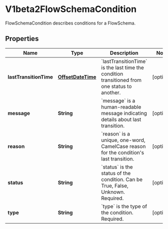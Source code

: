 

# V1beta2FlowSchemaCondition

FlowSchemaCondition describes conditions for a FlowSchema.
## Properties

Name | Type | Description | Notes
------------ | ------------- | ------------- | -------------
**lastTransitionTime** | [**OffsetDateTime**](OffsetDateTime.md) | &#x60;lastTransitionTime&#x60; is the last time the condition transitioned from one status to another. |  [optional]
**message** | **String** | &#x60;message&#x60; is a human-readable message indicating details about last transition. |  [optional]
**reason** | **String** | &#x60;reason&#x60; is a unique, one-word, CamelCase reason for the condition&#39;s last transition. |  [optional]
**status** | **String** | &#x60;status&#x60; is the status of the condition. Can be True, False, Unknown. Required. |  [optional]
**type** | **String** | &#x60;type&#x60; is the type of the condition. Required. |  [optional]



